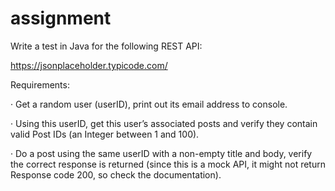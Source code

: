 # assignment
Write a test in Java for the following REST API:

https://jsonplaceholder.typicode.com/

Requirements:

·  Get a random user (userID), print out its email address to console.

·  Using this userID, get this user’s associated posts and verify they contain valid Post IDs (an Integer between 1 and 100).

·  Do a post using the same userID with a non-empty title and body, verify the correct response is returned (since this is a mock API, it might not return Response code 200, so check the documentation).


